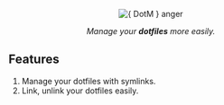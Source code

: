 <div align="center">
  <p>
    <img src="https://placehold.co/500x150/3d4070/fff?font=montserrat&text={%20%20DotM%20%20}%20anager" alt="{ DotM } anger" />
  </p>
  <i>Manage your <b>dotfiles</b> more easily.</i>
</div>

## Features

1. Manage your dotfiles with symlinks.
2. Link, unlink your dotfiles easily.
